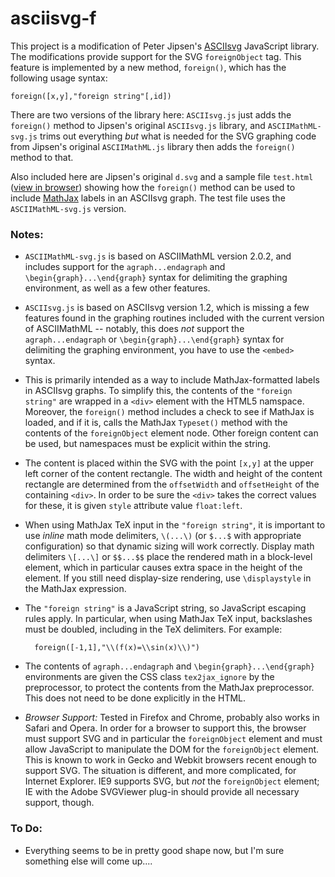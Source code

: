 # asciisvg-f

This project is a modification of Peter Jipsen's [ASCIIsvg](http://www1.chapman.edu/~jipsen/svg/asciisvg.html) 
JavaScript library.  The modifications provide support
for the SVG `foreignObject` tag.  This feature is implemented by a new method, `foreign()`, which has the following
usage syntax:

    foreign([x,y],"foreign string"[,id])

There are two versions of the library here:  `ASCIIsvg.js` just adds the `foreign()` method to Jipsen's original
`ASCIIsvg.js` library, and `ASCIIMathML-svg.js` trims out everything *but* what is needed for the SVG graphing
code from Jipsen's original `ASCIIMathML.js` library then adds the `foreign()` method to that.
    
Also included here are Jipsen's original `d.svg` and a sample file `test.html` 
([view in browser](http://cs.jsu.edu/~leathrum/asciisvg-f/test.html))
showing how the `foreign()` method can be 
used to include [MathJax](http://www.mathjax.org) labels in an ASCIIsvg graph.
The test file uses the `ASCIIMathML-svg.js` version.

### Notes:

* `ASCIIMathML-svg.js` is based on ASCIIMathML version 2.0.2, and includes support for the `agraph...endagraph` and
`\begin{graph}...\end{graph}` syntax for delimiting the graphing environment, as well as a few other features.
* `ASCIIsvg.js` is based on ASCIIsvg version 1.2, which is missing a few features found in the graphing routines included
with the current version of ASCIIMathML -- notably, this does *not* support the `agraph...endagraph` or 
`\begin{graph}...\end{graph}` syntax for delimiting the graphing environment, you have to use the `<embed>`
syntax. 
* This is primarily intended as a way to include MathJax-formatted labels in ASCIIsvg graphs.  To simplify this,
the contents of the `"foreign string"` are wrapped in a `<div>` element with the HTML5 namspace.  Moreover,
the `foreign()` method includes a check to see if MathJax is loaded, and if it is, calls the MathJax `Typeset()`
method with the contents of the `foreignObject` element node.  Other foreign content can be used, but 
namespaces must be explicit within the string.
* The content is placed within the SVG with the point `[x,y]` at the upper left corner of the content rectangle.
The width and height of the content rectangle are determined from the `offsetWidth` and `offsetHeight` of the
containing `<div>`.  In order to be sure the `<div>` takes the correct values for these, it is given `style`
attribute value `float:left`.
* When using MathJax TeX input in the `"foreign string"`, it is important to use *inline* math mode delimiters,
`\(...\)` (or `$...$` with appropriate configuration) so that dynamic sizing will work correctly.
Display math delimiters `\[...\]` or `$$...$$` place the rendered math in a
block-level element, which in particular causes extra space in the height of the element.
If you still need display-size rendering, use `\displaystyle` in the MathJax expression.
* The `"foreign string"` is a JavaScript string, so JavaScript escaping rules apply.  In particular, when using
MathJax TeX input, backslashes must be doubled, including in the TeX delimiters.  For example:

        foreign([-1,1],"\\(f(x)=\\sin(x)\\)")
        
* The contents of `agraph...endagraph` and `\begin{graph}...\end{graph}` environments are given the
CSS class `tex2jax_ignore` by the preprocessor, to protect the contents from the MathJax preprocessor.
This does not need to be done explicitly in the HTML.
* *Browser Support:*  Tested in Firefox and Chrome, probably also works in Safari and Opera.  In order for a
browser to support this, the browser must support SVG and in particular the `foreignObject` element and must 
allow JavaScript to manipulate the DOM for the `foreignObject` element.  This is known to work in Gecko and
Webkit browsers recent enough to support SVG.  The situation is different, and more complicated, for Internet
Explorer.  IE9 supports SVG, but *not* the `foreignObject` element; IE with the Adobe SVGViewer plug-in should
provide all necessary support, though.

### To Do:

* Everything seems to be in pretty good shape now, but I'm sure something else will come up....
